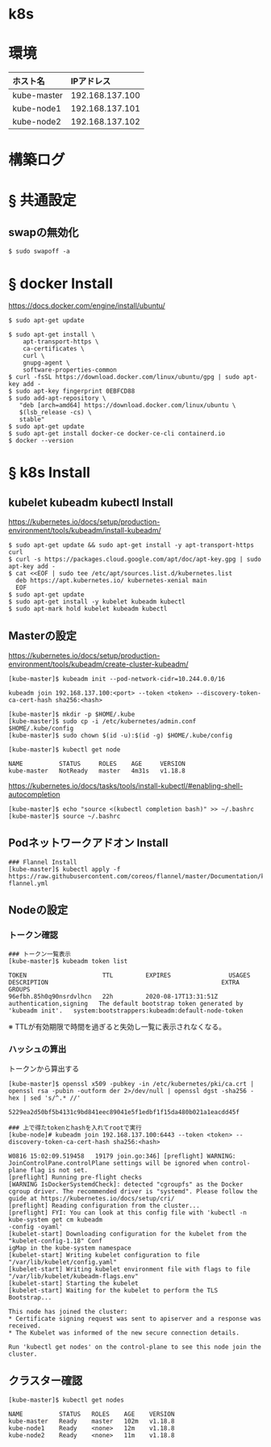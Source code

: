 # k8s
# 環境
|ホスト名|IPアドレス|
|:---|:---|
|kube-master|192.168.137.100|
|kube-node1|192.168.137.101|
|kube-node2|192.168.137.102|
# 構築ログ
# § 共通設定
## swapの無効化
```
$ sudo swapoff -a
```
# § docker Install
https://docs.docker.com/engine/install/ubuntu/
```
$ sudo apt-get update

$ sudo apt-get install \
    apt-transport-https \
    ca-certificates \
    curl \
    gnupg-agent \
    software-properties-common
$ curl -fsSL https://download.docker.com/linux/ubuntu/gpg | sudo apt-key add -
$ sudo apt-key fingerprint 0EBFCD88
$ sudo add-apt-repository \
   "deb [arch=amd64] https://download.docker.com/linux/ubuntu \
   $(lsb_release -cs) \
   stable"
$ sudo apt-get update
$ sudo apt-get install docker-ce docker-ce-cli containerd.io
$ docker --version
```
# § k8s Install
## kubelet kubeadm kubectl Install
https://kubernetes.io/docs/setup/production-environment/tools/kubeadm/install-kubeadm/
```
$ sudo apt-get update && sudo apt-get install -y apt-transport-https curl
$ curl -s https://packages.cloud.google.com/apt/doc/apt-key.gpg | sudo apt-key add -
$ cat <<EOF | sudo tee /etc/apt/sources.list.d/kubernetes.list
  deb https://apt.kubernetes.io/ kubernetes-xenial main
  EOF
$ sudo apt-get update
$ sudo apt-get install -y kubelet kubeadm kubectl
$ sudo apt-mark hold kubelet kubeadm kubectl
```
## Masterの設定
https://kubernetes.io/docs/setup/production-environment/tools/kubeadm/create-cluster-kubeadm/
```
[kube-master]$ kubeadm init --pod-network-cidr=10.244.0.0/16
```
```
kubeadm join 192.168.137.100:<port> --token <token> --discovery-token-ca-cert-hash sha256:<hash>
```
```
[kube-master]$ mkdir -p $HOME/.kube
[kube-master]$ sudo cp -i /etc/kubernetes/admin.conf $HOME/.kube/config
[kube-master]$ sudo chown $(id -u):$(id -g) $HOME/.kube/config
```
```
[kube-master]$ kubectl get node
```
```
NAME          STATUS     ROLES    AGE     VERSION
kube-master   NotReady   master   4m31s   v1.18.8
```
https://kubernetes.io/docs/tasks/tools/install-kubectl/#enabling-shell-autocompletion
```
[kube-master]$ echo "source <(kubectl completion bash)" >> ~/.bashrc
[kube-master]$ source ~/.bashrc
```
## Podネットワークアドオン Install
```
### Flannel Install
[kube-master]$ kubectl apply -f https://raw.githubusercontent.com/coreos/flannel/master/Documentation/kube-flannel.yml
```
## Nodeの設定
### トークン確認
```
### トークン一覧表示
[kube-master]$ kubeadm token list
```
```
TOKEN                     TTL         EXPIRES                USAGES                   DESCRIPTION                                                EXTRA GROUPS
96efbh.85h0q90nsrdvlhcn   22h         2020-08-17T13:31:51Z   authentication,signing   The default bootstrap token generated by 'kubeadm init'.   system:bootstrappers:kubeadm:default-node-token
```
※ TTLが有効期限で時間を過ぎると失効し一覧に表示されなくなる。
### ハッシュの算出
トークンから算出する
```
[kube-master]$ openssl x509 -pubkey -in /etc/kubernetes/pki/ca.crt | openssl rsa -pubin -outform der 2>/dev/null | openssl dgst -sha256 -hex | sed 's/^.* //'
```
```
5229ea2d50bf5b4131c9bd841eec89041e5f1edbf1f15da480b021a1eacdd45f
```
```
### 上で得たtokenとhashを入れてrootで実行
[kube-node]# kubeadm join 192.168.137.100:6443 --token <token> --discovery-token-ca-cert-hash sha256:<hash>
```
```
W0816 15:02:09.519458   19179 join.go:346] [preflight] WARNING: JoinControlPane.controlPlane settings will be ignored when control-plane flag is not set.
[preflight] Running pre-flight checks
[WARNING IsDockerSystemdCheck]: detected "cgroupfs" as the Docker cgroup driver. The recommended driver is "systemd". Please follow the guide at https://kubernetes.io/docs/setup/cri/
[preflight] Reading configuration from the cluster...
[preflight] FYI: You can look at this config file with 'kubectl -n kube-system get cm kubeadm                                                                                                -config -oyaml'
[kubelet-start] Downloading configuration for the kubelet from the "kubelet-config-1.18" Conf                                                                                                igMap in the kube-system namespace
[kubelet-start] Writing kubelet configuration to file "/var/lib/kubelet/config.yaml"
[kubelet-start] Writing kubelet environment file with flags to file "/var/lib/kubelet/kubeadm-flags.env"
[kubelet-start] Starting the kubelet
[kubelet-start] Waiting for the kubelet to perform the TLS Bootstrap...

This node has joined the cluster:
* Certificate signing request was sent to apiserver and a response was received.
* The Kubelet was informed of the new secure connection details.

Run 'kubectl get nodes' on the control-plane to see this node join the cluster.
```
## クラスター確認
```
[kube-master]$ kubectl get nodes
```
```
NAME          STATUS   ROLES    AGE    VERSION
kube-master   Ready    master   102m   v1.18.8
kube-node1    Ready    <none>   12m    v1.18.8
kube-node2    Ready    <none>   11m    v1.18.8
```
